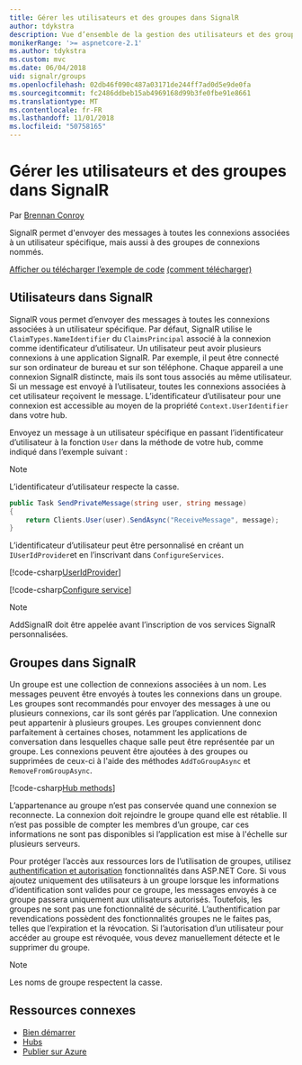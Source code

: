 ```yaml
---
title: Gérer les utilisateurs et des groupes dans SignalR
author: tdykstra
description: Vue d’ensemble de la gestion des utilisateurs et des groupes dans ASP.NET Core SignalR.
monikerRange: '>= aspnetcore-2.1'
ms.author: tdykstra
ms.custom: mvc
ms.date: 06/04/2018
uid: signalr/groups
ms.openlocfilehash: 02db46f090c487a03171de244ff7ad0d5e9de0fa
ms.sourcegitcommit: fc2486ddbeb15ab4969168d99b3fe0fbe91e8661
ms.translationtype: MT
ms.contentlocale: fr-FR
ms.lasthandoff: 11/01/2018
ms.locfileid: "50758165"
---
```

# <a name="manage-users-and-groups-in-signalr"></a>Gérer les utilisateurs et des groupes dans SignalR

Par [Brennan Conroy](https://github.com/BrennanConroy)

SignalR permet d'envoyer des messages à toutes les connexions associées à un utilisateur spécifique, mais aussi à des groupes de connexions nommés.

[Afficher ou télécharger l’exemple de code](https://github.com/aspnet/Docs/tree/master/aspnetcore/signalr/groups/sample/) [(comment télécharger)](xref:index#how-to-download-a-sample)

## <a name="users-in-signalr"></a>Utilisateurs dans SignalR

SignalR vous permet d’envoyer des messages à toutes les connexions associées à un utilisateur spécifique. Par défaut, SignalR utilise le `ClaimTypes.NameIdentifier` du `ClaimsPrincipal` associé à la connexion comme identificateur d’utilisateur. Un utilisateur peut avoir plusieurs connexions à une application SignalR. Par exemple, il peut être connecté sur son ordinateur de bureau et sur son téléphone. Chaque appareil a une connexion SignalR distincte, mais ils sont tous associés au même utilisateur. Si un message est envoyé à l’utilisateur, toutes les connexions associées à cet utilisateur reçoivent le message. L’identificateur d’utilisateur pour une connexion est accessible au moyen de la propriété `Context.UserIdentifier` dans votre hub.

Envoyez un message à un utilisateur spécifique en passant l’identificateur d’utilisateur à la fonction `User` dans la méthode de votre hub, comme indiqué dans l’exemple suivant :

> [!NOTE]
> L’identificateur d’utilisateur respecte la casse.

```csharp
public Task SendPrivateMessage(string user, string message)
{
    return Clients.User(user).SendAsync("ReceiveMessage", message);
}
```

L’identificateur d’utilisateur peut être personnalisé en créant un `IUserIdProvider`et en l’inscrivant dans `ConfigureServices`.

[!code-csharp[UserIdProvider](groups/sample/customuseridprovider.cs?range=4-10)]

[!code-csharp[Configure service](groups/sample/startup.cs?range=21-22,39-42)]

> [!NOTE]
> AddSignalR doit être appelée avant l’inscription de vos services SignalR personnalisées.

## <a name="groups-in-signalr"></a>Groupes dans SignalR

Un groupe est une collection de connexions associées à un nom. Les messages peuvent être envoyés à toutes les connexions dans un groupe. Les groupes sont recommandés pour envoyer des messages à une ou plusieurs connexions, car ils sont gérés par l’application. Une connexion peut appartenir à plusieurs groupes. Les groupes conviennent donc parfaitement à certaines choses, notamment les applications de conversation dans lesquelles chaque salle peut être représentée par un groupe. Les connexions peuvent être ajoutées à des groupes ou supprimées de ceux-ci à l'aide des méthodes `AddToGroupAsync` et `RemoveFromGroupAsync`.

[!code-csharp[Hub methods](groups/sample/hubs/chathub.cs?range=15-27)]

L’appartenance au groupe n’est pas conservée quand une connexion se reconnecte. La connexion doit rejoindre le groupe quand elle est rétablie. Il n’est pas possible de compter les membres d’un groupe, car ces informations ne sont pas disponibles si l’application est mise à l'échelle sur plusieurs serveurs.

Pour protéger l’accès aux ressources lors de l’utilisation de groupes, utilisez [authentification et autorisation](xref:signalr/authn-and-authz) fonctionnalités dans ASP.NET Core. Si vous ajoutez uniquement des utilisateurs à un groupe lorsque les informations d’identification sont valides pour ce groupe, les messages envoyés à ce groupe passera uniquement aux utilisateurs autorisés. Toutefois, les groupes ne sont pas une fonctionnalité de sécurité. L’authentification par revendications possèdent des fonctionnalités groupes ne le faites pas, telles que l’expiration et la révocation. Si l’autorisation d’un utilisateur pour accéder au groupe est révoquée, vous devez manuellement détecte et le supprimer du groupe.

> [!NOTE]
> Les noms de groupe respectent la casse.

## <a name="related-resources"></a>Ressources connexes

* [Bien démarrer](xref:tutorials/signalr)
* [Hubs](xref:signalr/hubs)
* [Publier sur Azure](xref:signalr/publish-to-azure-web-app)
